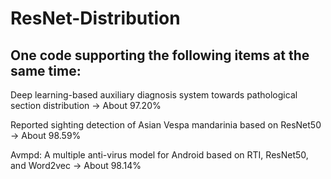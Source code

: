 # ResNet-Distribution

## One code supporting the following items at the same time: 

Deep learning-based auxiliary diagnosis system towards pathological section distribution -> About 97.20%

Reported sighting detection of Asian Vespa mandarinia based on ResNet50 -> About 98.59%

Avmpd: A multiple anti-virus model for Android based on RTI, ResNet50, and Word2vec -> About 98.14%
